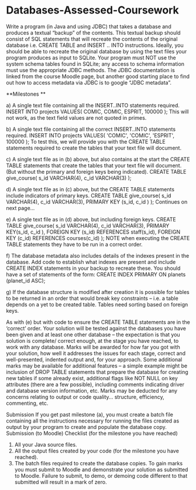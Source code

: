 # Databases-Assessed-Coursework
Write a program (in Java and using JDBC) that takes a database and produces a textual “backup” of the contents. 
This textual backup should consist of SQL statements that will recreate the contents of the original database i.e. CREATE TABLE and INSERT .. INTO instructions. Ideally, you should be able to recreate the 
original database by using the text files your program produces as input to SQLite. 
Your program must NOT use the system schema tables found in SQLite; any access to schema information must use the appropriate JDBC methods. The JDBC documentation is linked from the course Moodle page, but another good starting place to find out how to access metadata via JDBC is to google “JDBC metadata”. 

**Milestones **

a) A single text file containing all the INSERT..INTO statements required. 
INSERT INTO projects VALUES( COMIC, COMIC, ESPRIT, 100000 ); 
This will not work, as the text field values are not quoted in primes. 

b) A single text file containing all the correct INSERT..INTO statements required. 
INSERT INTO projects VALUES( 'COMIC', 'COMIC', 'ESPRIT', 100000 ); 
To test this, we will provide you with the CREATE TABLE statements required to create the 
tables that your text file will document. 

c) A single text file as in (b) above, but also contains at the start the CREATE TABLE statements that 
create the tables that your text file will document. (But without the primary and foreign keys 
being indicated). 
CREATE TABLE give_course( 
s_id VARCHAR(4), 
c_id VARCHAR(3) 
); 

d) A single text file as in (c) above, but the CREATE TABLE statements include indicators of primary 
keys. 
CREATE TABLE give_course( 
s_id VARCHAR(4), 
c_id VARCHAR(3), 
PRIMARY KEY (s_id, c_id ) 
); 
Continues on next page… 

e) A single text file as in (d) above, but including foreign keys. 
CREATE TABLE give_course( 
s_id VARCHAR(4), 
c_id VARCHAR(3), 
PRIMARY KEY(s_id, c_id ), 
FOREIGN KEY (s_id) REFERENCES staff(s_id), 
FOREIGN KEY (c_id) REFERENCES courses(c_id) 
); 
NOTE when executing the CREATE TABLE statements they have to be run in a correct order. 

f) 
The database metadata also includes details of the indexes present in the database. Add code to 
establish what indexes are present and include CREATE INDEX statements in your backup to 
recreate these. You should have a set of statements of the form: 
CREATE INDEX PRIMARY ON planets (planet_id ASC); 

g) If the database structure is modified after creation it is possible for tables to be returned in an 
order that would break key constraints – i.e. a table depends on a yet to be created table. Tables 
need sorting based on foreign keys. 


As with (e) but with code to ensure the CREATE TABLE statements are in the ‘correct’ order. 
Your solution will be tested against the databases you have been given and at least one other database – the expectation is that you solution is complete/ correct enough, at the stage you have reached, to work with any database. Marks will be awarded for how far you got with your solution, how well it addresses the issues for each stage, correct and well-presented, indented output and, for your approach. Some additional marks may be available for additional features – a simple example might be inclusion of DROP TABLE statements that prepare the database for creating new tables if some already exist, additional flags like NOT NULL on key attributes (there are a few possible), including comments indicating driver and database version information, etc. Marks may be deducted for any concerns relating to output or code quality… structure, efficiency, commenting, etc. 

Submission 
If you get past milestone (a), you must create a batch file containing all the instructions necessary for running the files created as output by your program to create and populate the database copy. 
Submission (to Moodle) Checklist (for the milestone you have reached) 
1. All your Java source files. 
2. All the output files created by your code (for the milestone you have reached). 
3. The batch files required to create the database copies. 
To gain marks you must submit to Moodle and demonstrate your solution as submitted to Moodle. 
Failure to submit, to demo, or demoing code different to that submitted will result in a mark of zero.
